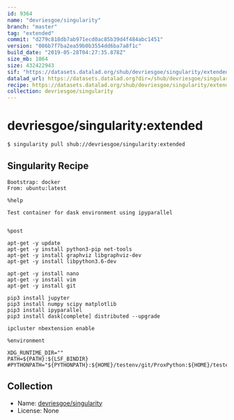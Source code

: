 ```yaml
---
id: 9364
name: "devriesgoe/singularity"
branch: "master"
tag: "extended"
commit: "d279c818db7ab971ecd0ac85b39d4f484abc1451"
version: "086b7f7ba2ea59b0b3554dd6ba7a8f1c"
build_date: "2019-05-28T04:27:35.878Z"
size_mb: 1064
size: 432422943
sif: "https://datasets.datalad.org/shub/devriesgoe/singularity/extended/2019-05-28-d279c818-086b7f7b/086b7f7ba2ea59b0b3554dd6ba7a8f1c.simg"
datalad_url: https://datasets.datalad.org?dir=/shub/devriesgoe/singularity/extended/2019-05-28-d279c818-086b7f7b/
recipe: https://datasets.datalad.org/shub/devriesgoe/singularity/extended/2019-05-28-d279c818-086b7f7b/Singularity
collection: devriesgoe/singularity
---
```


# devriesgoe/singularity:extended

```bash
$ singularity pull shub://devriesgoe/singularity:extended
```

## Singularity Recipe

```singularity
Bootstrap: docker
From: ubuntu:latest

%help

Test container for dask environment using ipyparallel


%post

apt-get -y update
apt-get -y install python3-pip net-tools
apt-get -y install graphviz libgraphviz-dev
apt-get -y install libpython3.6-dev

apt-get -y install nano
apt-get -y install vim
apt-get -y install git

pip3 install jupyter
pip3 install numpy scipy matplotlib
pip3 install ipyparallel
pip3 install dask[complete] distributed --upgrade

ipcluster nbextension enable

%environment

XDG_RUNTIME_DIR=""
PATH=${PATH}:${LSF_BINDIR}
#PYTHONPATH="${PYTHONPATH}:${HOME}/testenv/git/ProxPython:${HOME}/testenv/git/samsara/python
```

## Collection

 - Name: [devriesgoe/singularity](https://github.com/devriesgoe/singularity)
 - License: None

